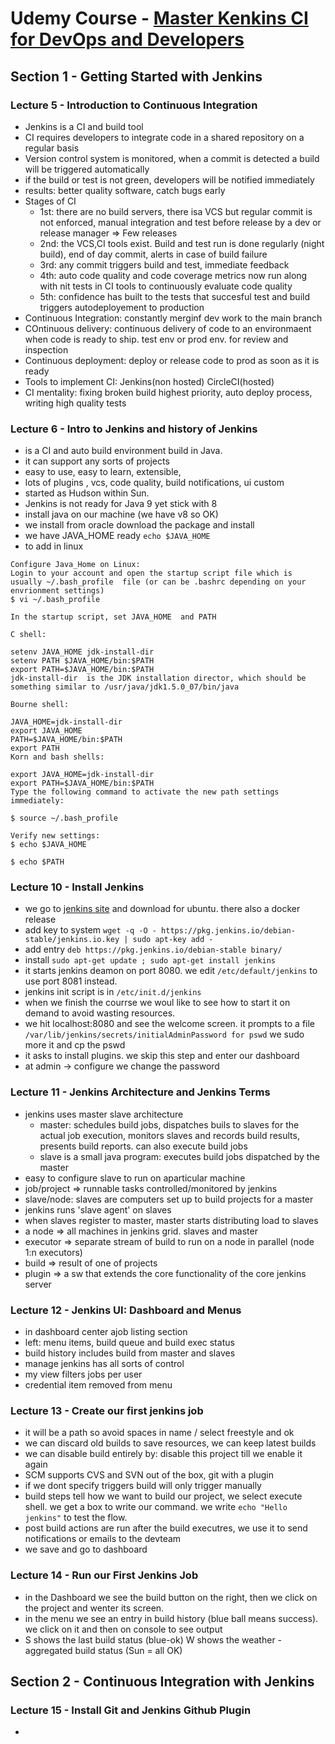 # Udemy Course - [Master Kenkins CI for DevOps and Developers](https://www.udemy.com/the-complete-jenkins-course-for-developers-and-devops/learn/v4/overview)

## Section 1 - Getting Started with Jenkins

### Lecture 5 - Introduction to Continuous Integration

* Jenkins is a CI and build tool
* CI requires developers to integrate code in a shared repository on a regular basis
* Version control system is monitored, when a commit is detected a build will be triggered automatically
* if the build or test is not green, developers will be notified immediately
* results: better quality software, catch bugs early
* Stages of CI
	* 1st: there are no build servers, there isa VCS but regular commit is not enforced, manual integration and test before release by a dev or release manager => Few releases
	* 2nd: the VCS,CI tools exist. Build and test run is done regularly (night build), end of day commit, alerts in case of build failure
	* 3rd: any commit triggers build and test, immediate feedback
	* 4th: auto code quality and code coverage metrics now run along with nit tests in CI tools to continuously evaluate code quality
	* 5th: confidence has built to the tests that succesful test and build triggers autodeployement to production
* Continuous Integration: constantly merginf dev work to the main branch
* COntinuous delivery: continuous delivery of code to an environmaent when code is ready to ship. test env or prod env. for review and inspection
* Continuous deployment: deploy or release code to prod as soon as it is ready
* Tools to implement CI: Jenkins(non hosted) CircleCI(hosted)
* CI mentality: fixing broken build highest priority, auto deploy process, writing high quality tests

### Lecture 6 - Intro to Jenkins and history of Jenkins

* is a CI and auto build environment build in Java.
* it can support any sorts of projects
* easy to use, easy to learn, extensible, 
* lots of plugins , vcs, code quality, build notifications, ui custom
* started as Hudson within Sun. 
* Jenkins is not ready for Java 9 yet stick with 8
* install java on our machine (we have v8 so OK)
* we install from oracle download the package and install
* we have JAVA_HOME ready `echo $JAVA_HOME`
* to add in linux 

```
Configure Java_Home on Linux:
Login to your account and open the startup script file which is usually ~/.bash_profile  file (or can be .bashrc depending on your envrionment settings)
$ vi ~/.bash_profile

In the startup script, set JAVA_HOME  and PATH 

C shell:

setenv JAVA_HOME jdk-install-dir
setenv PATH $JAVA_HOME/bin:$PATH
export PATH=$JAVA_HOME/bin:$PATH
jdk-install-dir  is the JDK installation director, which should be something similar to /usr/java/jdk1.5.0_07/bin/java

Bourne shell:

JAVA_HOME=jdk-install-dir
export JAVA_HOME
PATH=$JAVA_HOME/bin:$PATH
export PATH
Korn and bash shells:

export JAVA_HOME=jdk-install-dir
export PATH=$JAVA_HOME/bin:$PATH
Type the following command to activate the new path settings immediately:

$ source ~/.bash_profile 

Verify new settings:
$ echo $JAVA_HOME

$ echo $PATH
```

### Lecture 10 - Install Jenkins

* we go to [jenkins site](https://jenkins.io/download/) and download for ubuntu. there also a docker release
* add key to system `wget -q -O - https://pkg.jenkins.io/debian-stable/jenkins.io.key | sudo apt-key add -`
* add entry `deb https://pkg.jenkins.io/debian-stable binary/`
* install `sudo apt-get update ; sudo apt-get install jenkins`
* it starts jenkins deamon on port 8080. we edit `/etc/default/jenkins` to use port 8081 instead.
* jenkins init script is in `/etc/init.d/jenkins`
* when we finish the courrse we woul like to see how to start it on demand to avoid wasting resources.
* we hit localhost:8080 and see the welcome screen. it prompts to a file `/var/lib/jenkins/secrets/initialAdminPassword for pswd` we sudo more it and cp the pswd
* it asks to install plugins. we skip this step and enter our dashboard
* at admin -> configure we change the password

### Lecture 11 - Jenkins Architecture and Jenkins Terms

* jenkins uses master slave architecture
	* master: schedules build jobs, dispatches buils to slaves for the actual job execution, monitors slaves and records build results, presents build reports. can also execute build jobs
	* slave is a small java program: executes build jobs dispatched by the master
* easy to configure slave to run on aparticular machine
* job/project => runnable tasks controlled/monitored by jenkins
* slave/node: slaves are computers set up to build projects for a master
* jenkins runs 'slave agent' on slaves
* when slaves register to master, master starts distributing load to slaves
* a node =>  all machines in jenkins grid. slaves and master
* executor => separate stream of build to run on a node in parallel  (node 1:n executors)
* build => result of one of projects
* plugin => a sw that extends the core functionality of the core jenkins server

### Lecture 12 - Jenkins UI: Dashboard and Menus

* in dashboard center ajob listing section
* left: menu items, build queue and build exec status
* build history includes build from master and slaves
* manage jenkins has all sorts of control
* my view filters jobs per user
* credential item removed from menu

### Lecture 13 - Create our first jenkins job

* it will be a path so avoid spaces in name / select freestyle and ok
* we can discard old builds to save resources, we can keep latest builds
* we can disable build entirely by: disable this project till we enable it again
* SCM supports CVS and SVN out of the box, git with a plugin
* if we dont specify triggers build will only trigger manually
* build steps tell how we want to build our project, we select execute shell. we get a box to write our command. we write `echo "Hello jenkins"` to test the flow.
* post build actions are run after the build executres, we use it to send notifications or emails to the devteam
* we save and go to dashboard

### Lecture 14 - Run our First Jenkins Job

* in the Dashboard we see the build button on the right, then we click on the project and wenter its screen.
* in the menu we see an entry in build history (blue ball means success). we click on it and then on console to see output
* S shows the last build status (blue-ok) W shows the weather - aggregated build status (Sun = all OK)

## Section 2 - Continuous Integration with Jenkins

### Lecture 15 - Install Git and Jenkins Github Plugin

* 